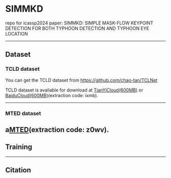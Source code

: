 # SIMMKD

repo for icassp2024 paper: SIMMKD: SIMPLE MASK-FLOW KEYPOINT DETECTION FOR BOTH TYPHOON DETECTION AND TYPHOON EYE LOCATION

---

## Dataset

### TCLD dataset

You can get the TCLD dataset from https://github.com/chao-tan/TCLNet

TCLD dataset is available for download at [TianYiCloud(600MB)](https://cloud.189.cn/t/vYfqyu2iMbyu) or [BaiduCloud(600MB)](https://pan.baidu.com/s/1bTUAi0KEYbwoWUgQ9JysFg)(extraction code: ixmb).

---
### MTED dataset

 a[MTED](https://pan.baidu.com/s/1n25PqrecsLElX3aLbZ8tJA)(extraction code: z0wv).
---
## Training

---

## Citation
